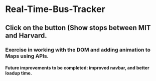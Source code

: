# Real-Time-Bus-Tracker
## Click on the button (Show stops between MIT and Harvard.
### Exercise in working with the DOM and adding animation to Maps using APIs.
#### Future improvements to be completed: improved navbar, and better loadup time. 
